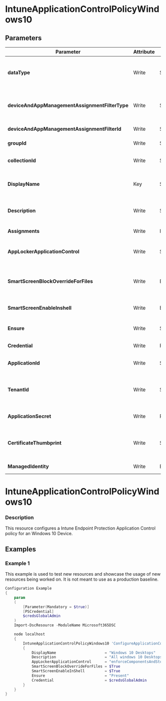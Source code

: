 ﻿# IntuneApplicationControlPolicyWindows10

## Parameters

| Parameter | Attribute | DataType | Description | Allowed Values |
| --- | --- | --- | --- | --- |
| **dataType** | Write | String | The type of the target assignment. |#microsoft.graph.groupAssignmentTarget, #microsoft.graph.allLicensedUsersAssignmentTarget, #microsoft.graph.allDevicesAssignmentTarget, #microsoft.graph.exclusionGroupAssignmentTarget, #microsoft.graph.configurationManagerCollectionAssignmentTarget|
| **deviceAndAppManagementAssignmentFilterType** | Write | String | The type of filter of the target assignment i.e. Exclude or Include. Possible values are:none, include, exclude. |none, include, exclude|
| **deviceAndAppManagementAssignmentFilterId** | Write | String | The Id of the filter for the target assignment. ||
| **groupId** | Write | String | The group Id that is the target of the assignment. ||
| **collectionId** | Write | String | The collection Id that is the target of the assignment.(ConfigMgr) ||
| **DisplayName** | Key | String | Display name of the endpoint protection application control policy for Windows 10. ||
| **Description** | Write | String | Description of the endpoint protection application control policy for Windows 10. ||
| **Assignments** | Write | InstanceArray[] | Assignments of the Intune Policy. ||
| **AppLockerApplicationControl** | Write | String | App locker application control mode |notConfigured, enforceComponentsAndStoreApps, auditComponentsAndStoreApps, enforceComponentsStoreAppsAndSmartlocker, auditComponentsStoreAppsAndSmartlocker|
| **SmartScreenBlockOverrideForFiles** | Write | Boolean | Indicates whether or not SmartScreen will not present an option for the user to disregard the warning and run the app. ||
| **SmartScreenEnableInshell** | Write | Boolean | Enforce the use of SmartScreen for all users. ||
| **Ensure** | Write | String | Present ensures the site collection exists, absent ensures it is removed |Present, Absent|
| **Credential** | Write | PSCredential | Credentials of the Intune Admin ||
| **ApplicationId** | Write | String | Id of the Azure Active Directory application to authenticate with. ||
| **TenantId** | Write | String | Name of the Azure Active Directory tenant used for authentication. Format contoso.onmicrosoft.com ||
| **ApplicationSecret** | Write | PSCredential | Secret of the Azure Active Directory tenant used for authentication. ||
| **CertificateThumbprint** | Write | String | Thumbprint of the Azure Active Directory application's authentication certificate to use for authentication. ||
| **ManagedIdentity** | Write | Boolean | Managed ID being used for authentication. ||


# IntuneApplicationControlPolicyWindows10

### Description

This resource configures a Intune Endpoint Protection Application Control policy for an Windows 10 Device.

## Examples

### Example 1

This example is used to test new resources and showcase the usage of new resources being worked on.
It is not meant to use as a production baseline.

```powershell
Configuration Example
{
    param
    (
        [Parameter(Mandatory = $true)]
        [PSCredential]
        $credsGlobalAdmin
    )
    Import-DscResource -ModuleName Microsoft365DSC

    node localhost
    {
        IntuneApplicationControlPolicyWindows10 'ConfigureApplicationControlPolicyWindows10'
        {
            DisplayName                      = "Windows 10 Desktops"
            Description                      = "All windows 10 Desktops"
            AppLockerApplicationControl      = "enforceComponentsAndStoreApps"
            SmartScreenBlockOverrideForFiles = $True
            SmartScreenEnableInShell         = $True
            Ensure                           = "Present"
            Credential                       = $credsGlobalAdmin
        }
    }
}
```

